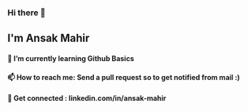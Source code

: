 ### Hi there 👋
## I'm Ansak Mahir
#### 🌱 I’m currently learning Github Basics
#### 📫 How to reach me: Send a pull request so to get notified from mail :)
#### 👯 Get connected : linkedin.com/in/ansak-mahir

<!--
**AnsarMahir/AnsarMahir** is a ✨ _special_ ✨ repository because its `README.md` (this file) appears on your GitHub profile.

Here are some ideas to get you started:

- 🔭 I’m currently working on ...
- 🌱 I’m currently learning ...
- 👯 I’m looking to collaborate on ...
- 🤔 I’m looking for help with ...
- 💬 Ask me about ...
- 📫 How to reach me: ...
- 😄 Pronouns: ...
- ⚡ Fun fact: ...
-->
